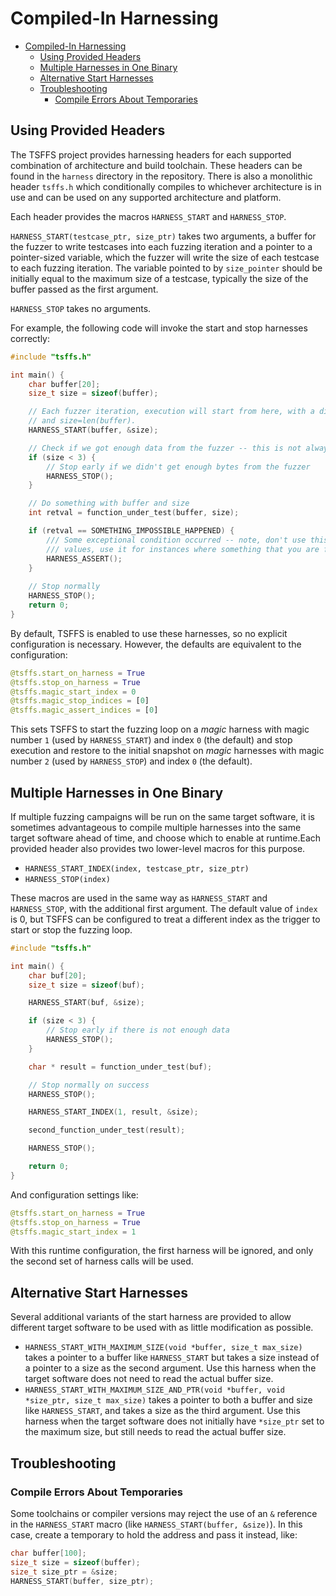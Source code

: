 # Compiled-In Harnessing

- [Compiled-In Harnessing](#compiled-in-harnessing)
  - [Using Provided Headers](#using-provided-headers)
  - [Multiple Harnesses in One Binary](#multiple-harnesses-in-one-binary)
  - [Alternative Start Harnesses](#alternative-start-harnesses)
  - [Troubleshooting](#troubleshooting)
    - [Compile Errors About Temporaries](#compile-errors-about-temporaries)

## Using Provided Headers

The TSFFS project provides harnessing headers for each supported combination of
architecture and build toolchain. These headers can be found in the `harness` directory
in the repository. There is also a monolithic header `tsffs.h` which conditionally
compiles to whichever architecture is in use and can be used on any supported
architecture and platform.

Each header provides the macros `HARNESS_START` and `HARNESS_STOP`.

`HARNESS_START(testcase_ptr, size_ptr)` takes two arguments, a buffer for the fuzzer to
write testcases into each fuzzing iteration and a pointer to a pointer-sized variable,
which the fuzzer will write the size of each testcase to each fuzzing iteration.  The
variable pointed to by `size_pointer` should be initially equal to the maximum size of a
testcase, typically the size of the buffer passed as the first argument.

`HARNESS_STOP` takes no arguments.

For example, the following code will invoke the start and stop harnesses correctly:

```c
#include "tsffs.h"

int main() {
    char buffer[20];
    size_t size = sizeof(buffer);

    // Each fuzzer iteration, execution will start from here, with a different buffer content
    // and size=len(buffer).
    HARNESS_START(buffer, &size);

    // Check if we got enough data from the fuzzer -- this is not always necessary
    if (size < 3) {
        // Stop early if we didn't get enough bytes from the fuzzer
        HARNESS_STOP();
    }

    // Do something with buffer and size
    int retval = function_under_test(buffer, size);

    if (retval == SOMETHING_IMPOSSIBLE_HAPPENED) {
        /// Some exceptional condition occurred -- note, don't use this for normal "bad" return
        /// values, use it for instances where something that you are fuzzing for happened.
        HARNESS_ASSERT();
    }
    
    // Stop normally
    HARNESS_STOP();
    return 0;
}
```

By default, TSFFS is enabled to use these harnesses, so no explicit configuration is
necessary. However, the defaults are equivalent to the configuration:

```python
@tsffs.start_on_harness = True
@tsffs.stop_on_harness = True
@tsffs.magic_start_index = 0
@tsffs.magic_stop_indices = [0]
@tsffs.magic_assert_indices = [0]
```

This sets TSFFS to start the fuzzing loop on a *magic* harness with magic number `1`
(used by `HARNESS_START`) and index `0` (the default) and stop execution and restore to the initial snapshot on
*magic* harnesses with magic number `2` (used by `HARNESS_STOP`) and index `0` (the default).

## Multiple Harnesses in One Binary

If multiple fuzzing campaigns will be run on the same target software, it is sometimes
advantageous to compile multiple harnesses into the same target software ahead of time,
and choose which to enable at runtime.Each provided header also provides two lower-level
macros for this purpose.

* `HARNESS_START_INDEX(index, testcase_ptr, size_ptr)`
* `HARNESS_STOP(index)`

These macros are used in the same way as `HARNESS_START` and `HARNESS_STOP`, with the
additional first argument. The default value of `index` is 0, but TSFFS can be configured to treat a different index as the trigger to
start or stop the fuzzing loop.

```c
#include "tsffs.h"

int main() {
    char buf[20];
    size_t size = sizeof(buf);

    HARNESS_START(buf, &size);

    if (size < 3) {
        // Stop early if there is not enough data
        HARNESS_STOP();
    }

    char * result = function_under_test(buf);

    // Stop normally on success
    HARNESS_STOP();

    HARNESS_START_INDEX(1, result, &size);

    second_function_under_test(result);

    HARNESS_STOP();

    return 0;
}
```

And configuration settings like:


```python
@tsffs.start_on_harness = True
@tsffs.stop_on_harness = True
@tsffs.magic_start_index = 1
```

With this runtime configuration, the first harness will be ignored, and only the second
set of harness calls will be used.

## Alternative Start Harnesses

Several additional variants of the start harness are provided to allow
different target software to be used with as little modification as possible.

* `HARNESS_START_WITH_MAXIMUM_SIZE(void *buffer, size_t max_size)` takes a 
  pointer to a buffer like `HARNESS_START` but takes a size instead of a pointer to a
  size as the second argument. Use this harness when the target software does not need
  to read the actual buffer size.
* `HARNESS_START_WITH_MAXIMUM_SIZE_AND_PTR(void *buffer, void *size_ptr, size_t max_size)`
  takes a pointer to both a buffer and size like `HARNESS_START`, and takes a size as
  the third argument. Use this harness when the target software does not initially have
  `*size_ptr` set to the maximum size, but still needs to read the actual buffer size.

## Troubleshooting

### Compile Errors About Temporaries

Some toolchains or compiler versions may reject the use of an `&` reference in the
`HARNESS_START` macro (like `HARNESS_START(buffer, &size)`). In this case, create a
temporary to hold the address and pass it instead, like:

```c
char buffer[100];
size_t size = sizeof(buffer);
size_t size_ptr = &size;
HARNESS_START(buffer, size_ptr);
```